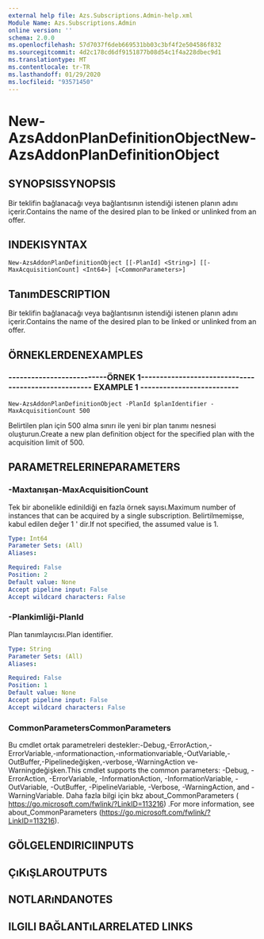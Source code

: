 ```yaml
---
external help file: Azs.Subscriptions.Admin-help.xml
Module Name: Azs.Subscriptions.Admin
online version: ''
schema: 2.0.0
ms.openlocfilehash: 57d7037f6deb669531bb03c3bf4f2e504586f832
ms.sourcegitcommit: 4d2c178cd6df9151877b08d54c1f4a228dbec9d1
ms.translationtype: MT
ms.contentlocale: tr-TR
ms.lasthandoff: 01/29/2020
ms.locfileid: "93571450"
---
```

# <span data-ttu-id="9e9e3-101">New-AzsAddonPlanDefinitionObject</span><span class="sxs-lookup"><span data-stu-id="9e9e3-101">New-AzsAddonPlanDefinitionObject</span></span>

## <span data-ttu-id="9e9e3-102">SYNOPSIS</span><span class="sxs-lookup"><span data-stu-id="9e9e3-102">SYNOPSIS</span></span>
<span data-ttu-id="9e9e3-103">Bir teklifin bağlanacağı veya bağlantısının istendiği istenen planın adını içerir.</span><span class="sxs-lookup"><span data-stu-id="9e9e3-103">Contains the name of the desired plan to be linked or unlinked from an offer.</span></span>

## <span data-ttu-id="9e9e3-104">INDEKI</span><span class="sxs-lookup"><span data-stu-id="9e9e3-104">SYNTAX</span></span>

```
New-AzsAddonPlanDefinitionObject [[-PlanId] <String>] [[-MaxAcquisitionCount] <Int64>] [<CommonParameters>]
```

## <span data-ttu-id="9e9e3-105">Tanım</span><span class="sxs-lookup"><span data-stu-id="9e9e3-105">DESCRIPTION</span></span>
<span data-ttu-id="9e9e3-106">Bir teklifin bağlanacağı veya bağlantısının istendiği istenen planın adını içerir.</span><span class="sxs-lookup"><span data-stu-id="9e9e3-106">Contains the name of the desired plan to be linked or unlinked from an offer.</span></span>

## <span data-ttu-id="9e9e3-107">ÖRNEKLERDEN</span><span class="sxs-lookup"><span data-stu-id="9e9e3-107">EXAMPLES</span></span>

### <span data-ttu-id="9e9e3-108">--------------------------ÖRNEK 1--------------------------</span><span class="sxs-lookup"><span data-stu-id="9e9e3-108">-------------------------- EXAMPLE 1 --------------------------</span></span>
```
New-AzsAddonPlanDefinitionObject -PlanId $planIdentifier -MaxAcquisitionCount 500
```

<span data-ttu-id="9e9e3-109">Belirtilen plan için 500 alma sınırı ile yeni bir plan tanımı nesnesi oluşturun.</span><span class="sxs-lookup"><span data-stu-id="9e9e3-109">Create a new plan definition object for the specified plan with the acquisition limit of 500.</span></span>

## <span data-ttu-id="9e9e3-110">PARAMETRELERINE</span><span class="sxs-lookup"><span data-stu-id="9e9e3-110">PARAMETERS</span></span>

### <span data-ttu-id="9e9e3-111">-Maxtanışan</span><span class="sxs-lookup"><span data-stu-id="9e9e3-111">-MaxAcquisitionCount</span></span>
<span data-ttu-id="9e9e3-112">Tek bir abonelikle edinildiği en fazla örnek sayısı.</span><span class="sxs-lookup"><span data-stu-id="9e9e3-112">Maximum number of instances that can be acquired by a single subscription.</span></span>
<span data-ttu-id="9e9e3-113">Belirtilmemişse, kabul edilen değer 1 ' dir.</span><span class="sxs-lookup"><span data-stu-id="9e9e3-113">If not specified, the assumed value is 1.</span></span>

```yaml
Type: Int64
Parameter Sets: (All)
Aliases: 

Required: False
Position: 2
Default value: None
Accept pipeline input: False
Accept wildcard characters: False
```

### <span data-ttu-id="9e9e3-114">-Plankimliği</span><span class="sxs-lookup"><span data-stu-id="9e9e3-114">-PlanId</span></span>
<span data-ttu-id="9e9e3-115">Plan tanımlayıcısı.</span><span class="sxs-lookup"><span data-stu-id="9e9e3-115">Plan identifier.</span></span>

```yaml
Type: String
Parameter Sets: (All)
Aliases: 

Required: False
Position: 1
Default value: None
Accept pipeline input: False
Accept wildcard characters: False
```

### <span data-ttu-id="9e9e3-116">CommonParameters</span><span class="sxs-lookup"><span data-stu-id="9e9e3-116">CommonParameters</span></span>
<span data-ttu-id="9e9e3-117">Bu cmdlet ortak parametreleri destekler:-Debug,-ErrorAction,-ErrorVariable,-ınformationaction,-ınformationvariable,-OutVariable,-OutBuffer,-Pipelinedeğişken,-verbose,-WarningAction ve-Warningdeğişken.</span><span class="sxs-lookup"><span data-stu-id="9e9e3-117">This cmdlet supports the common parameters: -Debug, -ErrorAction, -ErrorVariable, -InformationAction, -InformationVariable, -OutVariable, -OutBuffer, -PipelineVariable, -Verbose, -WarningAction, and -WarningVariable.</span></span> <span data-ttu-id="9e9e3-118">Daha fazla bilgi için bkz about_CommonParameters ( https://go.microsoft.com/fwlink/?LinkID=113216) .</span><span class="sxs-lookup"><span data-stu-id="9e9e3-118">For more information, see about_CommonParameters (https://go.microsoft.com/fwlink/?LinkID=113216).</span></span>

## <span data-ttu-id="9e9e3-119">GÖLGELENDIRICI</span><span class="sxs-lookup"><span data-stu-id="9e9e3-119">INPUTS</span></span>

## <span data-ttu-id="9e9e3-120">ÇıKıŞLAR</span><span class="sxs-lookup"><span data-stu-id="9e9e3-120">OUTPUTS</span></span>

## <span data-ttu-id="9e9e3-121">NOTLARıNDA</span><span class="sxs-lookup"><span data-stu-id="9e9e3-121">NOTES</span></span>

## <span data-ttu-id="9e9e3-122">ILGILI BAĞLANTıLAR</span><span class="sxs-lookup"><span data-stu-id="9e9e3-122">RELATED LINKS</span></span>

